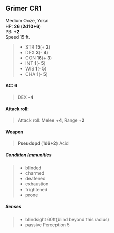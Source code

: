 ## Grimer CR1
Medium Ooze, Yokai  
HP: **26**  (**2d10+6**)  
PB: **+2**  
Speed 15 ft.  
>* STR **15**(+ **2**)
>* DEX **3**(- **4**)
>* CON **16**(+ **3**)
>* INT **1**(- **5**)
>* WIS **1**(- **5**) 
>* CHA **1**(- **5**)
  
#### AC: 6

>DEX -**4**

#### Attack roll:
 
>Attack roll: Melee +**4**, Range +**2**

#### Weapon
 
 >**Pseudopd** (**1d6+2**) Acid

##### Condition Immunities

>* blinded
>* charmed
>* deafened
>* exhaustion
>* frightened
>* prone

##### Senses

>* blindsight 60ft(blind beyond this radius)
>* passive Perception 5
